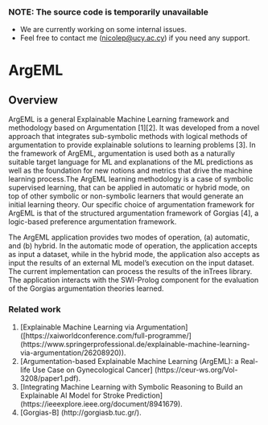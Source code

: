 ### NOTE: The source code is temporarily unavailable
* We are currently working on some internal issues.
* Feel free to contact me ([nicolep@ucy.ac.cy](nicolep@ucy.ac.cy)) if you need any support.

# ArgEML

## Overview
<p>ArgEML is a general Explainable Machine Learning framework and methodology based on Argumentation [1][2]. It was developed from a novel approach that integrates sub-symbolic methods with logical methods of argumentation to provide explainable solutions to learning problems [3]. In the framework of ArgEML, argumentation is used both as a naturally suitable target language for ML and explanations of the ML predictions as well as the foundation for new notions and metrics that drive the machine learning process.The ArgEML learning methodology is a case of symbolic supervised learning, that can be applied in automatic or hybrid mode, on top of other symbolic or non-symbolic learners that would generate an initial learning theory. Our specific choice of argumentation framework for ArgEML is that of the structured argumentation framework of Gorgias [4], a logic-based preference argumentation framework.</p>
<p>The ArgEML application provides two modes of operation, (a) automatic, and (b) hybrid. In the automatic mode of operation, the application accepts as input a dataset, while in the hybrid mode, the application also accepts as input the results of an external ML model’s execution on the input dataset. The current implementation can process the results of the inTrees library. The application interacts with the SWI-Prolog component for the evaluation of the Gorgias argumentation theories learned.</p>

### Related work
<ol>
<li>[Explainable Machine Learning via Argumentation] ([https://xaiworldconference.com/full-programme/](https://www.springerprofessional.de/explainable-machine-learning-via-argumentation/26208920)).</li>
<li>[Argumentation-based Explainable Machine Learning (ArgEML): a Real-life Use Case on Gynecological Cancer] (https://ceur-ws.org/Vol-3208/paper1.pdf).</li>
<li>[Integrating Machine Learning with Symbolic Reasoning to Build an Explainable AI Model for Stroke Prediction] (https://ieeexplore.ieee.org/document/8941679).</li>
<li>[Gorgias-B] (http://gorgiasb.tuc.gr/).</li>
</ol>

